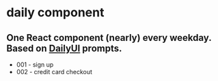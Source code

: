 # daily component
## One React component (nearly) every weekday. Based on [DailyUI](https://dailyui.co) prompts.

* 001 - sign up
* 002 - credit card checkout